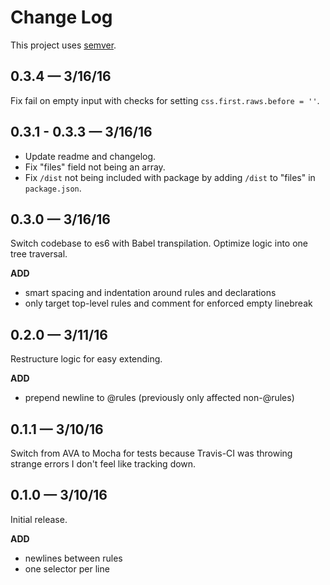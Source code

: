 # Change Log

This project uses [semver](http://semver.org/).

## 0.3.4 &mdash; 3/16/16

Fix fail on empty input with checks for setting `css.first.raws.before = ''`.

## 0.3.1 - 0.3.3 &mdash; 3/16/16

- Update readme and changelog.
- Fix "files" field not being an array.
- Fix `/dist` not being included with package by adding `/dist` to "files" in `package.json`.

## 0.3.0 &mdash; 3/16/16

Switch codebase to es6 with Babel transpilation. Optimize logic into one tree traversal.

**ADD**
- smart spacing and indentation around rules and declarations
- only target top-level rules and comment for enforced empty linebreak

## 0.2.0 &mdash; 3/11/16

Restructure logic for easy extending.

**ADD**
- prepend newline to @rules (previously only affected non-@rules)

## 0.1.1 &mdash; 3/10/16

Switch from AVA to Mocha for tests because Travis-CI was throwing strange errors I don't feel like tracking down.

## 0.1.0 &mdash; 3/10/16

Initial release.

**ADD**
- newlines between rules
- one selector per line
